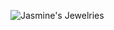 ![Jasmine's Jewelries](https://github.com/tech-moh-logy/jasmine-jewels/assets/132733865/38358032-8885-404d-bbfe-1e67e84f6508)
